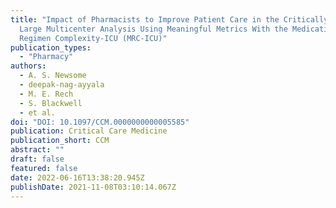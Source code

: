 ```yaml
---
title: "Impact of Pharmacists to Improve Patient Care in the Critically Ill: A
  Large Multicenter Analysis Using Meaningful Metrics With the Medication
  Regimen Complexity-ICU (MRC-ICU)"
publication_types:
  - "Pharmacy"
authors:
  - A. S. Newsome
  - deepak-nag-ayyala
  - M. E. Rech
  - S. Blackwell
  - et al.
doi: "DOI: 10.1097/CCM.0000000000005585"
publication: Critical Care Medicine
publication_short: CCM
abstract: ""
draft: false
featured: false
date: 2022-06-16T13:38:20.945Z
publishDate: 2021-11-08T03:10:14.067Z
---
```

